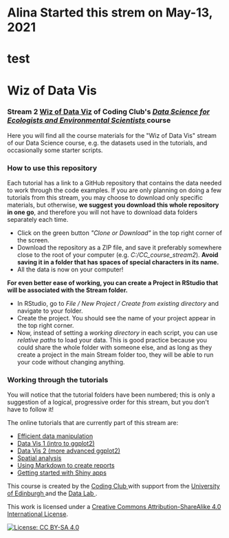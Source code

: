 # Alina Started this strem on May-13, 2021


# test

# Wiz of Data Vis
### Stream 2 <a href="https://ourcodingclub.github.io/course/wiz-viz/index.html" target="_blank">Wiz of Data Viz</a> of Coding Club's <a href="https://ourcodingclub.github.io/course/" target="_blank"> *Data Science for Ecologists and Environmental Scientists* </a> course

Here you will find all the course materials for the "Wiz of Data Vis" stream of our Data Science course, e.g. the datasets used in the tutorials, and occasionally some starter scripts. 

### How to use this repository

Each tutorial has a link to a GitHub repository that contains the data needed to work through the code examples. If you are only planning on doing a few tutorials from this stream, you may choose to download only specific materials, but otherwise, __we suggest you download this whole repository in one go__, and therefore you will not have to download data folders separately each time. 

+ Click on the green button *"Clone or Download"* in the top right corner of the screen.
+ Download the repository as a ZIP file, and save it preferably somewhere close to the root of your computer (e.g. *C:/CC_course_stream2*). __Avoid saving it in a folder that has spaces of special characters in its name.__
+ All the data is now on your computer!

__For even better ease of working, you can create a Project in RStudio that will be associated with the Stream folder.__
+ In RStudio, go to *File / New Project / Create from existing directory* and navigate to your folder.
+ Create the project. You should see the name of your project appear in the top right corner. 
+ Now, instead of setting a _working directory_ in each script, you can use _relative paths_ to load your data. This is good practice because you could share the whole folder with someone else, and as long as they create a project in the main Stream folder too, they will be able to run your code without changing anything. 


### Working through the tutorials

You will notice that the tutorial folders have been numbered; this is only a suggestion of a logical, progressive order for this stream, but you don't have to follow it!

The online tutorials that are currently part of this stream are:

+ <a href= "https://ourcodingclub.github.io/2017/01/06/data-manip-efficient.html" target="_blank"> Efficient data manipulation </a>
+ <a href= "https://ourcodingclub.github.io/2017/01/29/datavis.html" target="_blank"> Data Vis 1 (intro to ggplot2) </a>
+ <a href= "https://ourcodingclub.github.io/2017/03/29/data-vis-2.html" target="_blank"> Data Vis 2 (more advanced ggplot2)</a>
+ <a href= "https://ourcodingclub.github.io/2019/03/26/spatial.html" target="_blank"> Spatial analysis </a>
+ <a href= "https://ourcodingclub.github.io/2016/11/24/rmarkdown-1.html" target="_blank"> Using Markdown to create reports </a>
+ <a href= "https://ourcodingclub.github.io/2017/03/07/shiny.html" target="_blank"> Getting started with Shiny apps </a>

This course is created by the <a href="https://ourcodingclub.github.io" target="_blank"> Coding Club </a> with support from the <a href="https://www.ed.ac.uk/" target="_blank"> University of Edinburgh </a> and the <a href="https://www.thedatalab.com/" target="_blank"> Data Lab </a>. 

This work is licensed under a [Creative Commons Attribution-ShareAlike 4.0 International License](https://creativecommons.org/licenses/by-sa/4.0/).

[![License: CC BY-SA 4.0](https://licensebuttons.net/l/by-sa/4.0/80x15.png)](https://creativecommons.org/licenses/by-sa/4.0/)


